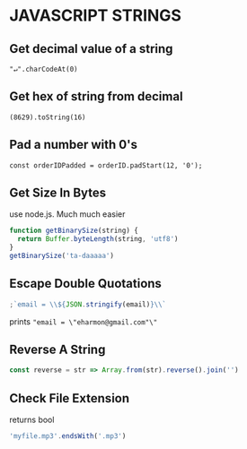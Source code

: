 # JAVASCRIPT STRINGS

## Get decimal value of a string

`"↵".charCodeAt(0)`

## Get hex of string from decimal

`(8629).toString(16)`

## Pad a number with 0's

`const orderIDPadded = orderID.padStart(12, '0');`

## Get Size In Bytes

use node.js. Much much easier

```javascript
function getBinarySize(string) {
  return Buffer.byteLength(string, 'utf8')
}
getBinarySize('ta-daaaaa')
```

## Escape Double Quotations

```javascript
;`email = \\${JSON.stringify(email)}\\`
```

prints `"email = \"eharmon@gmail.com"\"`

## Reverse A String

```javascript
const reverse = str => Array.from(str).reverse().join('')
```

## Check File Extension

returns bool

```javascript
'myfile.mp3'.endsWith('.mp3')
```
